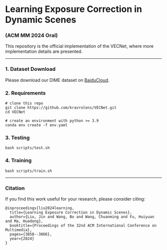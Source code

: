 # Learning Exposure Correction in Dynamic Scenes 

### (ACM MM 2024 Oral)

This repository is the official implementation of the VECNet, where more implementation details are presented.

<hr />

### 1. Dataset Download
Please download our DIME dataset on [BaiduCloud](https://pan.baidu.com/s/1uU2P_fhDGVDjhCggEuasWw?pwd=298u).

### 2. Requirements
```
# clone this repo
git clone https://github.com/kravrolens/VECNet.git
cd VECNet

# create an environment with python >= 3.9
conda env create -f env.yaml
```

### 3. Testing
```
bash scripts/test.sh
```
### 4. Training
```
bash scripts/train.sh
```

<hr />

### Citation
If you find this work useful for your research, please consider citing:
``` 
@inproceedings{liu2024learning,
  title={Learning Exposure Correction in Dynamic Scenes},
  author={Liu, Jin and Wang, Bo and Wang, Chuanming and Fu, Huiyuan and Ma, Huadong},
  booktitle={Proceedings of the 32nd ACM International Conference on Multimedia},
  pages={3858--3866},
  year={2024}
}
```
